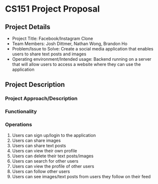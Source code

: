 # CS151 Project Proposal

## Project Details

* Project Title: Facebook/Instagram Clone
* Team Members: Josh Dittmer, Nathan Wong, Brandon Ho
* Problem/Issue to Solve: Create a social media application that enables users to share text posts and images
* Operating environment/Intended usage: Backend running on a server that will allow users to access a website where they can use the application

## Project Description

### Project Approach/Description

### Functionality

### Operations
1. Users can sign up/login to the application
2. Users can share images
3. Users can share text posts
4. Users can view their own profile
5. Users can delete their text posts/images
6. Users can search for other users
7. Users can view the profile of other users
8. Users can follow other users
9. Users can see images/text posts from users they follow on their feed
